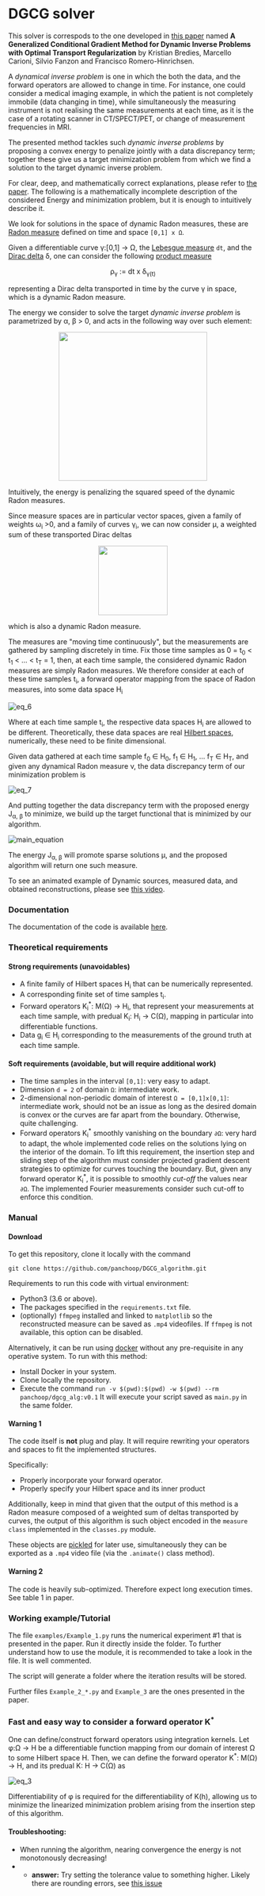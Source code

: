 # DGCG solver

This solver is correspods to the one developed in
[this paper](https://arxiv.org/abs/2012.11706) named
**A Generalized Conditional Gradient Method for Dynamic Inverse Problems with 
Optimal Transport Regularization** by Kristian Bredies, Marcello Carioni, 
Silvio Fanzon and Francisco Romero-Hinrichsen.

A *dynamical inverse problem* is one in which the both the data, and the
forward operators are allowed to change in time.  For instance, one could
consider a medical imaging example, in which the patient is not completely
immobile (data changing in time), while simultaneously the measuring instrument
is not realising the same measurements at each time, as it is the case of a
rotating scanner in CT/SPECT/PET, or change of measurement frequencies in MRI.

The presented method tackles such *dynamic inverse problems* by 
proposing a convex energy to penalize jointly with a data discrepancy term; 
together these give us a target minimization problem from which we find a 
solution to the target dynamic inverse problem.

For clear, deep, and mathematically correct explanations, please refer to 
[the paper](https://arxiv.org/abs/2012.11706). The following is a mathematically
incomplete description of the considered Energy and minimization problem, but 
it is enough to intuitively describe it.

We look for solutions in the space of dynamic Radon measures, these are
[Radon measure](https://en.wikipedia.org/wiki/Radon_measure) defined on 
time and space `[0,1] x Ω`. 

Given a differentiable curve γ:[0,1] -> Ω, the 
[Lebesgue measure](https://en.wikipedia.org/wiki/Lebesgue_measure) `dt`, and the 
[Dirac delta](https://en.wikipedia.org/wiki/Dirac_delta_function#As_a_measure)
δ, one can consider the following
 [product measure](https://en.wikipedia.org/wiki/Product_measure) 

<p align="center">
ρ<sub>γ</sub> := dt x δ<sub>γ(t)</sub>
</p>
representing a Dirac delta transported in time by the curve γ in space, which
is a dynamic Radon measure.

The energy we consider to solve the target *dynamic inverse problem* is
parametrized by α, β > 0, and acts
in the following way over such element:
<p align="center">
<img src="https://github.com/panchoop/DGCG_algorithm/blob/assets/tex/eq_4.gif" width="300">
</p>
Intuitively, the energy is penalizing the squared speed of the dynamic Radon
measures.

Since measure spaces are in particular vector spaces, given a family of weights
ω<sub>i</sub> >0,  and a family of curves γ<sub>i</sub>, we can now consider μ, 
a weighted sum of these transported Dirac deltas
<p align="center">
<img src="https://github.com/panchoop/DGCG_algorithm/blob/assets/tex/eq_5.gif" width="140">
</p>
which is also a dynamic Radon measure.

The measures are "moving time continuously", but the measurements are gathered
by sampling discretely in time. Fix those time samples as 0 = t<sub>0</sub> < 
t<sub>1</sub> < ... < t<sub>T</sub> = 1, then, at each time sample, the
considered dynamic Radon measures are simply Radon measures. We therefore 
consider at each of these time samples t<sub>i</sub>, a forward operator
mapping from the space of Radon measures, into some data space H<sub>i</sub>

![eq_6](https://github.com/panchoop/DGCG_algorithm/blob/assets/tex/eq_6.gif)

Where at each time sample t<sub>i</sub>, the respective data spaces
H<sub>i</sub> are allowed to be different. Theoretically, these data spaces
are real [Hilbert spaces](https://en.wikipedia.org/wiki/Hilbert_space), numerically,
these need to be finite dimensional.

Given data gathered at each time sample f<sub>0</sub> ∈ H<sub>0</sub>,
f<sub>1</sub> ∈ H<sub>1</sub>, ...  f<sub>T</sub> ∈ H<sub>T</sub>, and given
any dynamical Radon measure ν, the data discrepancy term of our minimization
problem is

![eq_7](https://github.com/panchoop/DGCG_algorithm/blob/assets/tex/eq_7.gif)

And putting together the data discrepancy term with the proposed 
energy J<sub>α, β</sub> to minimize, we build up the target 
functional that is minimized by our algorithm.

![main_equation](https://github.com/panchoop/DGCG_algorithm/blob/assets/tex/eq_1.gif)
                                                                                                            
The energy J<sub>α, β</sub> will promote sparse solutions μ, and the proposed
algorithm will return one such measure.

To see an animated example of Dynamic sources, measured data, and obtained reconstructions,
please see [this video](https://www.youtube.com/watch?v=daKkJZH3WD4).

### Documentation

The documentation of the code is available 
[here](https://dgcg-algorithm.readthedocs.io/en/latest/).

### Theoretical requirements

#### Strong requirements (unavoidables)

- A finite family of Hilbert spaces H<sub>i</sub> that can be numerically represented.
- A corresponding finite set of time samples t<sub>i</sub>.
- Forward operators K<sub>i</sub><sup>\*</sup>: M(Ω) -> H<sub>i</sub>, 
 that represent your measurements at each time sample,
with predual K<sub>i</sub>: H<sub>i</sub> -> C(Ω), 
mapping in particular into differentiable functions.
- Data g<sub>i</sub> ∈ H<sub>i</sub> corresponding to the
  measurements of the ground truth at each time sample.

#### Soft requirements (avoidable, but will require additional work)

- The time samples in the interval `[0,1]`: very easy to adapt.
- Dimension `d = 2` of domain `Ω`: intermediate work.
- 2-dimensional non-periodic domain of interest `Ω = [0,1]x[0,1]`: 
intermediate work, should not be an issue as long as the desired domain is convex
or the curves are far apart from the boundary. Otherwise, quite challenging.
- Forward operators K<sub>i</sub><sup>\*</sup> smoothly vanishing on the
  boundary `∂Ω`: very hard to adapt, the whole implemented code relies on the
solutions lying on the interior of the domain. To lift this requirement, the
insertion step and sliding step of the algorithm must consider projected
gradient descent strategies to optimize for curves touching the boundary. 
But, given any forward operator K<sub>i</sub><sup>\*</sup>, it is possible to
smoothly *cut-off* the values near `∂Ω`. The implemented Fourier measurements
consider such cut-off to enforce this condition.

### Manual

#### Download

To get this repository, clone it locally with the command

``` 
git clone https://github.com/panchoop/DGCG_algorithm.git
```

Requirements to run this code with virtual environment:
- Python3 (3.6 or above).
- The packages specified in the `requirements.txt` file.
- (optionally) `ffmpeg` installed and linked to `matplotlib` so the reconstructed
measure can be saved as `.mp4` videofiles. If `ffmpeg` is not available, 
this option can be disabled.

Alternatively, it can be run using [docker](https://www.docker.com/) without
any pre-requisite in any operative system. To run with this method:
- Install Docker in your system.
- Clone locally the repository.
- Execute the command `run -v $(pwd):$(pwd) -w $(pwd) --rm panchoop/dgcg_alg:v0.1`
It will execute your script saved as `main.py` in the same folder.

#### Warning 1

The code itself is **not** plug and play. It will require rewriting your 
operators and spaces to fit the implemented structures. 

Specifically:
- Properly incorporate your forward operator.
- Properly specify your Hilbert space and its inner product

Additionally, keep in mind that given that the output of this method is a Radon
measure composed of a weighted sum of deltas transported by curves, the output
of this algorithm is such object encoded in the `measure class` implemented in
the `classes.py` module. 

These objects are [pickled](https://docs.python.org/3/library/pickle.html)
 for later use, simultaneously they can be
exported as a `.mp4` video file (via the `.animate()` class method).

#### Warning 2
The code is heavily sub-optimized. Therefore expect long execution times.
See table 1 in paper.

### Working example/Tutorial

The file `examples/Example_1.py` runs the numerical experiment #1 that is presented
in the paper. Run it directly inside the folder. To further understand 
how to use the module, it is recommended to take a look in the file. 
It is well commented.

The script will generate a folder where the iteration results will be stored. 

Further files `Example_2_*.py` and `Example_3` are the ones presented in the
paper.

### Fast and easy way to consider a forward operator K<sup>\*</sup>

One can define/construct forward operators using integration kernels.
Let φ:Ω -> H be a differentiable function mapping from our domain of interest
Ω to some Hilbert space H. Then, we can define the forward operator 
K<sup>\*</sup>: M(Ω) -> H, and its predual K: H -> C(Ω) as

![eq_3](https://github.com/panchoop/DGCG_algorithm/blob/assets/tex/eq_3.gif)

Differentiability of φ is required for the differentiability of K(h),
allowing us to minimize the linearized minimization problem arising from
the insertion step of this algorithm.

#### Troubleshooting:
- When running the algorithm, nearing convergence the energy is not
  monotonously decreasing! 
- - **answer:** Try setting the tolerance value to something higher. Likely
    there are rounding errors, see [this
issue](https://github.com/panchoop/DGCG_algorithm/issues/13#issue-774344239)


